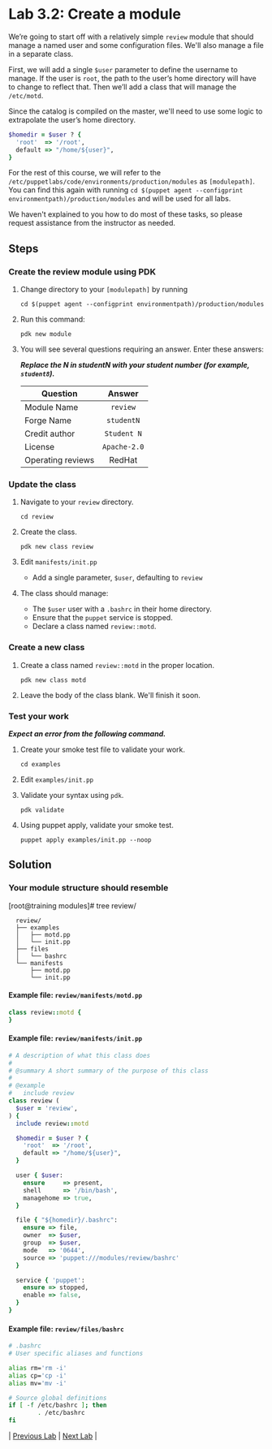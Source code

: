 # Lab 3.2: Create a module

We’re going to start off with a relatively simple `review` module that should
manage a named user and some configuration files. We'll also manage a
file in a separate class.

First, we will add a single `$user` parameter to define the username to manage. If
the user is `root`, the path to the user’s home directory will have to change
to reflect that. Then we’ll add a class that will manage the `/etc/motd`.

Since the catalog is compiled on the master, we'll need to use some logic to
extrapolate the user’s home directory.

```ruby
$homedir = $user ? {
  'root'  => '/root',
  default => "/home/${user}",
}
```

For the rest of this course, we will refer to the `/etc/puppetlabs/code/environments/production/modules` as `[modulepath]`. You can find this again with running `cd $(puppet agent --configprint environmentpath)/production/modules` and will be used for all labs.

We haven't explained to you how to do most of these tasks, so please request
assistance from the instructor as needed.

## Steps

### Create the review module using PDK

1. Change directory to your `[modulepath]` by running

    ```cd $(puppet agent --configprint environmentpath)/production/modules```

1. Run this command:

    ```pdk new module```

1. You will see several questions requiring an answer. Enter these answers:

    **_Replace the N in studentN with your student number (for example, `student8`)._**

    | Question           | Answer              |
    | ------------------ |:-------------------:|
    | Module Name        | `review`            |
    | Forge Name         | `studentN`          |
    | Credit author      | `Student N`         |
    | License            | `Apache-2.0`        |
    | Operating reviews  | RedHat              |

### Update the class

1. Navigate to your `review` directory.

    ```cd review```

1. Create the class.

    ```pdk new class review```

1. Edit `manifests/init.pp`
    * Add a single parameter, `$user`, defaulting to `review`
1. The class should manage:
    * The `$user` user with a `.bashrc` in their home directory.
    * Ensure that the `puppet` service is stopped.
    * Declare a class named `review::motd`.

### Create a new class

1. Create a class named `review::motd` in the proper location.

    ```pdk new class motd```

1. Leave the body of the class blank. We'll finish it soon.

### Test your work

**_Expect an error from the following command._**

1. Create your smoke test file to validate your work.

    ```cd examples```

1. Edit `examples/init.pp`
1. Validate your syntax using `pdk`.

    ```pdk validate```

1. Using puppet apply, validate your smoke test.

    ```puppet apply examples/init.pp --noop```

## Solution

### Your module structure should resemble

[root@training modules]# tree review/

```shell
  review/
  ├── examples
  │   ├── motd.pp
  │   └── init.pp
  ├── files
  │   └── bashrc
  └── manifests
      ├── motd.pp
      └── init.pp
```

#### Example file: `review/manifests/motd.pp`

```ruby
class review::motd {
}
```

#### Example file: `review/manifests/init.pp`

```ruby
# A description of what this class does
#
# @summary A short summary of the purpose of this class
#
# @example
#   include review
class review (
  $user = 'review',
) {
  include review::motd

  $homedir = $user ? {
    'root'  => '/root',
    default => "/home/${user}",
  }

  user { $user:
    ensure     => present,
    shell      => '/bin/bash',
    managehome => true,
  }

  file { "${homedir}/.bashrc":
    ensure => file,
    owner  => $user,
    group  => $user,
    mode   => '0644',
    source => 'puppet:///modules/review/bashrc'
  }

  service { 'puppet':
    ensure => stopped,
    enable => false,
  }
}
```

#### Example file: `review/files/bashrc`

```bash
# .bashrc
# User specific aliases and functions

alias rm='rm -i'
alias cp='cp -i'
alias mv='mv -i'

# Source global definitions
if [ -f /etc/bashrc ]; then
        . /etc/bashrc
fi
```

|  [Previous Lab](../lab-03.1-Explore-classification)  |  [Next Lab](../lab-03.3-Manage-a-file)  |
